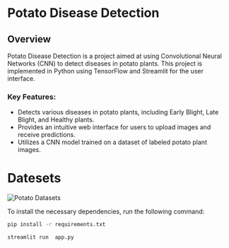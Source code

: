 # Potato Disease Detection

## Overview

Potato Disease Detection is a project aimed at using Convolutional Neural Networks (CNN) to detect diseases in potato plants. This project is implemented in Python using TensorFlow and Streamlit for the user interface.


### Key Features:

- Detects various diseases in potato plants, including Early Blight, Late Blight, and Healthy plants.
- Provides an intuitive web interface for users to upload images and receive predictions.
- Utilizes a CNN model trained on a dataset of labeled potato plant images.


# Datesets

![Potato Datasets](https://www.kaggle.com/datasets/arjuntejaswi/plant-village?resource=download)




To install the necessary dependencies, run the following command:

```bash
pip install -r requirements.txt
```

```bash
streamlit run  app.py
